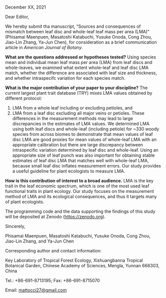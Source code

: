 December XX, 2021

Dear Editor,

We hereby submit tha manuscript, “Sources and consequences of mismatch between leaf disc and whole-leaf leaf mass per area (LMA)” (Phisamai Maenpuen, Masatoshi Katabuchi, Yusuke Onoda, Cong Zhou, Jiao-Lin Zhang, Ya-Jun Chen), for consideration as a brief communication article in *American Journal of Botany*.

**What are the questions addressed or hypotheses tested?**
Using species mean and individual mean leaf mass per area (LMA) from leaf discs and whole-leaves, we examined what extent whole-leaf and leaf disc LMA match, whether the difference are associated with leaf size and thickness, and whether intraspecifc variation for each species match.

**What is the major contribution of your paper to your discipline?**
The current largest plant trait database (TRY) mixes LMA values obtained by different protocol:
1) LMA from a whole leaf including or excluding petioles, and
2) LMA from a leaf disc excluding all major veins or petioles.
These differences in the measurement methods may lead to large discrepancies in the estimates of LMA values.
We determined LMA using both leaf discs and whole-leaf (including petiole) for ~330 woody species from across biomes to demonstrate that mean values of leaf disc LMA are good proxies for mean values of whole-leaf LMA with an appropriate calibration but there are large discrepancy between intraspecific variation determined by leaf disc and whole-leaf.
Using an appropriate size of leaf punch was also important for obtaining stable estimates of leaf disc LMA that matches well with whole-leaf LMA, because small leaf disc inflates measurement errors.
Our study provides a useful guideline for plant ecologists to measure LMA.

**How is this contribution of interest to a broad audience.**
LMA is the key trait in the leaf economic spectrum, which is one of the most used leaf functional traits in plant ecology.
Our study focuses on the measurement method of LMA and its ecological consequences, and thus it targets many of plant ecologists.

The programming code and the data supporting the findings of this study will be deposited at Zenodo (https://zenodo.org).

Sincerely,

Phisamai Maenpuen, Masatoshi Katabuchi, Yusuke Onoda, Cong Zhou, Jiao-Lin Zhang, and Ya-Jun Chen


Corresponding author and contact information:

Key Laboratory of Tropical Forest Ecology, Xishuangbanna Tropical Botanical Garden, Chinese Academy of Sciences, Mengla, Yunnan 666303, China

Tel.: +86-691-8713195; Fax: +86-691-8715070

Email: mattocci27@gmail.com